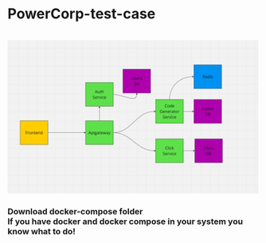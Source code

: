 # PowerCorp-test-case
<br>
<img src="https://github.com/Microservice-Projects-Jimmy/PowerCorp-test-case/blob/main/System-Design.png" alt="system design">

<h3>
  Download docker-compose folder
  <br> 
  If you have docker and docker compose in your system you know what to do!
</h3>
